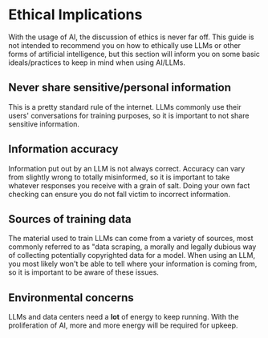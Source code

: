 # Ethical Implications

With the usage of AI, the discussion of ethics is never far off. This guide is not intended to recommend you on how to ethically use LLMs or other forms of artificial intelligence, but this section will inform you on some basic ideals/practices to keep in mind when using AI/LLMs.

## Never share sensitive/personal information

This is a pretty standard rule of the internet. LLMs commonly use their users' conversations for training purposes, so it is important to not share sensitive information.

## Information accuracy

Information put out by an LLM is not always correct. Accuracy can vary from slightly wrong to totally misinformed, so it is important to take whatever responses you receive with a grain of salt. Doing your own fact checking can ensure you do not fall victim to incorrect information.

## Sources of training data

The material used to train LLMs can come from a variety of sources, most commonly referred to as "data scraping, a morally and legally dubious way of collecting potentially copyrighted data for a model. When using an LLM, you most likely won't be able to tell where your information is coming from, so it is important to be aware of these issues.

## Environmental concerns

LLMs and data centers need a **lot** of energy to keep running. With the proliferation of AI, more and more energy will be required for upkeep.